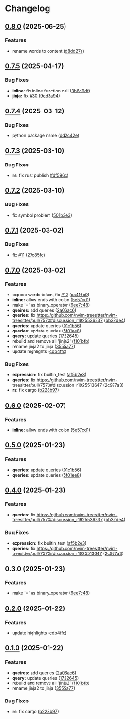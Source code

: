 # Changelog

## [0.8.0](https://github.com/cathaysia/tree-sitter-jinja/compare/tree-sitter-jinja-inline-v0.7.5...tree-sitter-jinja-inline-v0.8.0) (2025-06-25)


### Features

* rename words to content ([d8dd27a](https://github.com/cathaysia/tree-sitter-jinja/commit/d8dd27af2fb4d5e76057aed8e71e573d895c473e))

## [0.7.5](https://github.com/cathaysia/tree-sitter-jinja/compare/tree-sitter-jinja-inline-v0.7.4...tree-sitter-jinja-inline-v0.7.5) (2025-04-17)


### Bug Fixes

* **inline:** fix inline function call ([3b6d9df](https://github.com/cathaysia/tree-sitter-jinja/commit/3b6d9dfeac8fb095ee516e9f323b6a6cd38ee422))
* **jinja:** fix [#30](https://github.com/cathaysia/tree-sitter-jinja/issues/30) ([9cd3a94](https://github.com/cathaysia/tree-sitter-jinja/commit/9cd3a94a18a7b40033559a14b735f0fda41eee9a))

## [0.7.4](https://github.com/cathaysia/tree-sitter-jinja/compare/tree-sitter-jinja-inline-v0.7.3...tree-sitter-jinja-inline-v0.7.4) (2025-03-12)


### Bug Fixes

* python package name ([dd2c42e](https://github.com/cathaysia/tree-sitter-jinja/commit/dd2c42ea360b7e4b6c6fb809494203ae251e1c87))

## [0.7.3](https://github.com/cathaysia/tree-sitter-jinja/compare/tree-sitter-jinja-inline-v0.7.2...tree-sitter-jinja-inline-v0.7.3) (2025-03-10)


### Bug Fixes

* **rs:** fix rust publish ([fdf596c](https://github.com/cathaysia/tree-sitter-jinja/commit/fdf596ccc720ba9419b0fab5cfc3dc05d5bf14c1))

## [0.7.2](https://github.com/cathaysia/tree-sitter-jinja/compare/tree-sitter-jinja-inline-v0.7.1...tree-sitter-jinja-inline-v0.7.2) (2025-03-10)


### Bug Fixes

* fix symbol problem ([501b3e3](https://github.com/cathaysia/tree-sitter-jinja/commit/501b3e3fee62cf025b8dbb2af024e1fda8121c74))

## [0.7.1](https://github.com/cathaysia/tree-sitter-jinja/compare/tree-sitter-jinja-inline-v0.7.0...tree-sitter-jinja-inline-v0.7.1) (2025-03-02)


### Bug Fixes

* fix [#11](https://github.com/cathaysia/tree-sitter-jinja/issues/11) ([27c85fc](https://github.com/cathaysia/tree-sitter-jinja/commit/27c85fcdd749f93f75cabb626a73780a69bd6282))

## [0.7.0](https://github.com/cathaysia/tree-sitter-jinja/compare/tree-sitter-jinja-inline-v0.6.0...tree-sitter-jinja-inline-v0.7.0) (2025-03-02)


### Features

* expose words token, fix [#12](https://github.com/cathaysia/tree-sitter-jinja/issues/12) ([ca416c9](https://github.com/cathaysia/tree-sitter-jinja/commit/ca416c9a38619a1332b0a7255ead529846979fa7))
* **inline:** allow ends with colon ([5e57cd1](https://github.com/cathaysia/tree-sitter-jinja/commit/5e57cd13c8d02cfee0fa9fb760910ba706770d1f))
* make '=' as binary_operator ([6ee7c48](https://github.com/cathaysia/tree-sitter-jinja/commit/6ee7c483d353c94737c8000ffbb745f6cce5021b))
* **queires:** add queries ([2a06ac6](https://github.com/cathaysia/tree-sitter-jinja/commit/2a06ac63326f3ac1c2fe31144be6de9feef7e474))
* **queries:** fix https://github.com/nvim-treesitter/nvim-treesitter/pull/7573#discussion_r1925536337 ([bb32de4](https://github.com/cathaysia/tree-sitter-jinja/commit/bb32de45f82484bd18d4093dc125dc74ae6816a9))
* **queries:** update queries ([01c1b56](https://github.com/cathaysia/tree-sitter-jinja/commit/01c1b5676d1b0240646a64d05bc2a2d32e502477))
* **queries:** update queries ([5f01ee8](https://github.com/cathaysia/tree-sitter-jinja/commit/5f01ee81993e15d5f6300d53a1426570ac76e937))
* **query:** update queries ([1722645](https://github.com/cathaysia/tree-sitter-jinja/commit/1722645860a7e877fa096f7a243edd39d91f8326))
* rebuild and remove all 'jinja2' ([f101bfb](https://github.com/cathaysia/tree-sitter-jinja/commit/f101bfbdbc8125ab19e26ff59a5e92a5d857326a))
* rename jinja2 to jinja ([3555a77](https://github.com/cathaysia/tree-sitter-jinja/commit/3555a7713894389ac66e85900457964650098a40))
* update highlights ([cdb4ffc](https://github.com/cathaysia/tree-sitter-jinja/commit/cdb4ffcd9a537827c5dfa66986b6b528b649f914))


### Bug Fixes

* **expression:** fix builtin_test ([af5b2e3](https://github.com/cathaysia/tree-sitter-jinja/commit/af5b2e39776cf1783069362a60290f8c827fb78a))
* **queries:** fix https://github.com/nvim-treesitter/nvim-treesitter/pull/7573#discussion_r1925513647 ([2c977a3](https://github.com/cathaysia/tree-sitter-jinja/commit/2c977a3b040717f036a5b498ac3e0c6958b278f2))
* **rs:** fix cargo ([b228b97](https://github.com/cathaysia/tree-sitter-jinja/commit/b228b97372a26a81e4966b32e7c3171363bb2f85))

## [0.6.0](https://github.com/cathaysia/tree-sitter-jinja/compare/v0.5.0...v0.6.0) (2025-02-07)


### Features

* **inline:** allow ends with colon ([5e57cd1](https://github.com/cathaysia/tree-sitter-jinja/commit/5e57cd13c8d02cfee0fa9fb760910ba706770d1f))

## [0.5.0](https://github.com/cathaysia/tree-sitter-jinja/compare/v0.4.0...v0.5.0) (2025-01-23)


### Features

* **queries:** update queries ([01c1b56](https://github.com/cathaysia/tree-sitter-jinja/commit/01c1b5676d1b0240646a64d05bc2a2d32e502477))
* **queries:** update queries ([5f01ee8](https://github.com/cathaysia/tree-sitter-jinja/commit/5f01ee81993e15d5f6300d53a1426570ac76e937))

## [0.4.0](https://github.com/cathaysia/tree-sitter-jinja/compare/v0.3.0...v0.4.0) (2025-01-23)


### Features

* **queries:** fix https://github.com/nvim-treesitter/nvim-treesitter/pull/7573#discussion_r1925536337 ([bb32de4](https://github.com/cathaysia/tree-sitter-jinja/commit/bb32de45f82484bd18d4093dc125dc74ae6816a9))


### Bug Fixes

* **expression:** fix builtin_test ([af5b2e3](https://github.com/cathaysia/tree-sitter-jinja/commit/af5b2e39776cf1783069362a60290f8c827fb78a))
* **queries:** fix https://github.com/nvim-treesitter/nvim-treesitter/pull/7573#discussion_r1925513647 ([2c977a3](https://github.com/cathaysia/tree-sitter-jinja/commit/2c977a3b040717f036a5b498ac3e0c6958b278f2))

## [0.3.0](https://github.com/cathaysia/tree-sitter-jinja/compare/v0.2.0...v0.3.0) (2025-01-23)


### Features

* make '=' as binary_operator ([6ee7c48](https://github.com/cathaysia/tree-sitter-jinja/commit/6ee7c483d353c94737c8000ffbb745f6cce5021b))

## [0.2.0](https://github.com/cathaysia/tree-sitter-jinja/compare/v0.1.0...v0.2.0) (2025-01-22)


### Features

* update highlights ([cdb4ffc](https://github.com/cathaysia/tree-sitter-jinja/commit/cdb4ffcd9a537827c5dfa66986b6b528b649f914))

## [0.1.0](https://github.com/cathaysia/tree-sitter-jinja/compare/v0.0.1...v0.1.0) (2025-01-22)


### Features

* **queires:** add queries ([2a06ac6](https://github.com/cathaysia/tree-sitter-jinja/commit/2a06ac63326f3ac1c2fe31144be6de9feef7e474))
* **query:** update queries ([1722645](https://github.com/cathaysia/tree-sitter-jinja/commit/1722645860a7e877fa096f7a243edd39d91f8326))
* rebuild and remove all 'jinja2' ([f101bfb](https://github.com/cathaysia/tree-sitter-jinja/commit/f101bfbdbc8125ab19e26ff59a5e92a5d857326a))
* rename jinja2 to jinja ([3555a77](https://github.com/cathaysia/tree-sitter-jinja/commit/3555a7713894389ac66e85900457964650098a40))


### Bug Fixes

* **rs:** fix cargo ([b228b97](https://github.com/cathaysia/tree-sitter-jinja/commit/b228b97372a26a81e4966b32e7c3171363bb2f85))
